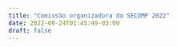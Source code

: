 ```yaml
---
title: "Comissão organizadora da SECOMP 2022"
date: 2022-08-24T01:45:49-03:00
draft: false
---
```


